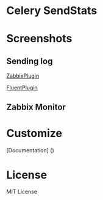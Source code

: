 

Celery SendStats
=================


Screenshots
============


Sending log
--------------


[ZabbixPlugin](http://dl.dropbox.com/u/6574724/Screenshots/xna0.png)


[FluentPlugin](http://dl.dropbox.com/u/6574724/Screenshots/oncy.png)



Zabbix Monitor
----------------



Customize
===========

[Documentation] ()


License
=========
MIT License
